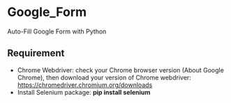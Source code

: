 # Google_Form
Auto-Fill Google Form with Python

## Requirement
* Chrome Webdriver: check your Chrome browser version (About Google Chrome), then download your version of Chrome webdriver: https://chromedriver.chromium.org/downloads
* Install Selenium package: **pip install selenium**
